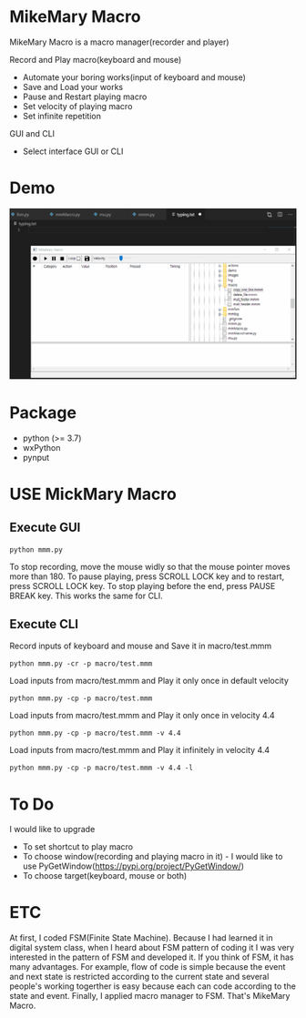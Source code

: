 # MikeMary Macro
MikeMary Macro is a macro manager(recorder and player)

Record and Play macro(keyboard and mouse)
- Automate your boring works(input of keyboard and mouse)
- Save and Load your works
- Pause and Restart playing macro
- Set velocity of playing macro
- Set infinite repetition

GUI and CLI
- Select interface GUI or CLI


# Demo
![demo](demo/demo.gif)


# Package
- python (>= 3.7)
- wxPython
- pynput


# USE MickMary Macro

## Execute GUI
```shell
python mmm.py
```
To stop recording, move the mouse widly so that the mouse pointer moves more than 180.
To pause playing, press SCROLL LOCK key and to restart, press SCROLL LOCK key.
To stop playing before the end, press PAUSE BREAK key.
This works the same for CLI.

## Execute CLI
Record inputs of keyboard and mouse and Save it in macro/test.mmm
```shell
python mmm.py -cr -p macro/test.mmm
```

Load inputs from macro/test.mmm and Play it only once in default velocity
```shell
python mmm.py -cp -p macro/test.mmm
```
Load inputs from macro/test.mmm and Play it only once in velocity 4.4
```shell
python mmm.py -cp -p macro/test.mmm -v 4.4
```
Load inputs from macro/test.mmm and Play it infinitely in velocity 4.4
```shell
python mmm.py -cp -p macro/test.mmm -v 4.4 -l
```


# To Do
I would like to upgrade 
- To set shortcut to play macro
- To choose window(recording and playing macro in it) - I would like to use PyGetWindow(https://pypi.org/project/PyGetWindow/)
- To choose target(keyboard, mouse or both)


# ETC
At first, I coded FSM(Finite State Machine). Because I had learned it in digital system class, when I heard about FSM pattern of coding it I was very interested in the pattern of FSM and developed it. If you think of FSM, it has many advantages. For example, flow of code is simple because the event and next state is restricted according to the current state and several people's working togerther is easy because each can code according to the state and event. Finally, I applied macro manager to FSM. That's MikeMary Macro.
